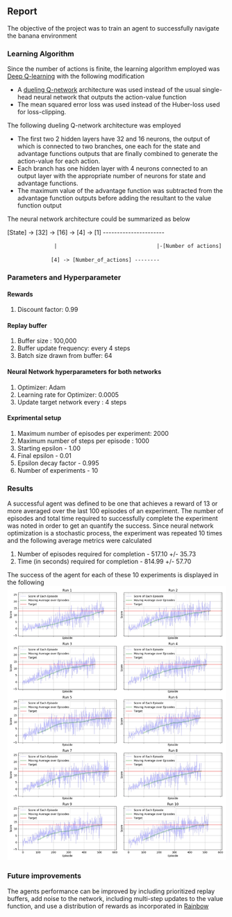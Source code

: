 ## Report

The objective of the project was to train an agent to successfully navigate the banana environment 

### Learning Algorithm

Since the number of actions is finite, the learning algorithm employed was [Deep Q-learning](https://www.nature.com/articles/nature14236) with the following modification
- A [dueling Q-network](https://arxiv.org/abs/1511.06581) architecture was used instead of the usual single-head neural network that outputs the action-value function
- The mean squared error loss was used instead of the Huber-loss used for loss-clipping.

The following dueling Q-network architecture was employed
- The first two 2 hidden layers have 32 and 16 neurons, the output of which is connected to two branches, one each for the state and advantage functions outputs that are finally combined to generate the action-value for each action.
- Each branch has one hidden layer with 4 neurons connected to an output layer with the appropriate number of neurons for state and advantage functions.
- The maximum value of the advantage function was subtracted from the advantage function outputs before adding the resultant to the value function output

The neural network architecture could be summarized as below

[State] -> [32] -> [16] -> [4] -> [1] ----------------------

                   |                                |-[Number of actions]
                     
                  [4] -> [Number_of_actions] --------
                     

### Parameters and Hyperparameter

#### Rewards
1. Discount factor: 0.99

#### Replay buffer
1. Buffer size : 100,000
2. Buffer update frequency: every 4 steps
3. Batch size drawn from buffer: 64

#### Neural Network hyperparameters for both networks
1. Optimizer: Adam
2. Learning rate for Optimizer: 0.0005
3. Update target network every : 4 steps

#### Exprimental setup
1. Maximum number of episodes per experiment: 2000
2. Maximum number of steps per episode : 1000
3. Starting epsilon - 1.00
4. Final epsilon - 0.01
5. Epsilon decay factor - 0.995
6. Number of experiments - 10

### Results
A successful agent was defined to be one that achieves a reward of 13 or more averaged over the last 100 episodes of an experiment. The number of episodes and total time required to successfully complete the experiment was noted in order to get an quantify the success.
Since neural network optimization is a stochastic process, the experiment was repeated 10 times and the following average metrics were calculated

1. Number of episodes required for completion - 517.10 +/- 35.73
2. Time (in seconds) required for completion - 814.99 +/- 57.70

The success of the agent for each of these 10 experiments is displayed in the following ![figure](https://github.com/janamejaya/DLND_P1_Navigation/blob/main/result_score.jpg)

### Future improvements
The agents performance can be improved by including prioritized replay buffers, add noise to the network, including multi-step updates to the value function, and use a distribution of rewards as incorporated in [Rainbow](https://arxiv.org/abs/1710.02298)
